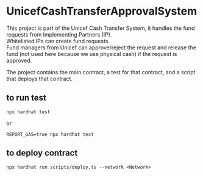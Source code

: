 # UnicefCashTransferApprovalSystem

This project is part of the Unicef Cash Transfer System, it handles the fund requests from Implementing Partners (IP).  
Whitelisted IPs can create fund requests.  
Fund managers from Unicef can approve/reject the request and release the fund (not used here because we use physical 
cash) if the request is approved.

The project contains the main contract, a test for that contract, and a script that deploys that contract.

## to run test
```shell
npx hardhat test
```
or
```shell
REPORT_GAS=true npx hardhat test
```

## to deploy contract
```shell
npx hardhat run scripts/deploy.ts --network <Network>
```

